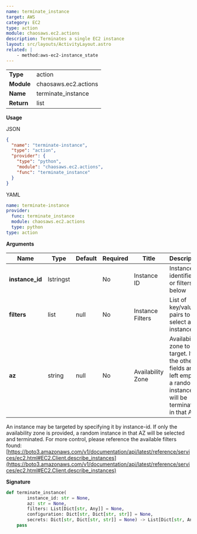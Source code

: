 ```yaml
---
name: terminate_instance
target: AWS
category: EC2
type: action
module: chaosaws.ec2.actions
description: Terminates a single EC2 instance
layout: src/layouts/ActivityLayout.astro
related: |
    - method:aws-ec2-instance_state
---
```


|            |                      |
| ---------- | -------------------- |
| **Type**   | action               |
| **Module** | chaosaws.ec2.actions |
| **Name**   | terminate_instance   |
| **Return** | list                 |

**Usage**

JSON

```json
{
  "name": "terminate-instance",
  "type": "action",
  "provider": {
    "type": "python",
    "module": "chaosaws.ec2.actions",
    "func": "terminate_instance"
  }
}
```

YAML

```yaml
name: terminate-instance
provider:
  func: terminate_instance
  module: chaosaws.ec2.actions
  type: python
type: action
```

**Arguments**

| Name            | Type      | Default | Required | Title             | Description                                                                                                      |
| --------------- | --------- | ------- | -------- | ----------------- | ---------------------------------------------------------------------------------------------------------------- |
| **instance_id** | lstringst |         | No       | Instance ID       | Instance identifier, or filters below                                                                            |
| **filters**     | list      | null    | No       | Instance Filters  | List of key/value pairs to select an instance                                                                    |
| **az**          | string    | null    | No       | Availability Zone | Availability zone to target. If the other fields are left empty, a random instance will be terminated in that AZ |

An instance may be targeted by specifying it by instance-id. If only the availability zone is provided, a random instance in that AZ will be selected and terminated. For more control, please reference the available filters found: [https://boto3.amazonaws.com/v1/documentation/api/latest/reference/services/ec2.html#EC2.Client.describe_instances](https://boto3.amazonaws.com/v1/documentation/api/latest/reference/services/ec2.html#EC2.Client.describe_instances)

**Signature**

```python
def terminate_instance(
        instance_id: str = None,
        az: str = None,
        filters: List[Dict[str, Any]] = None,
        configuration: Dict[str, Dict[str, str]] = None,
        secrets: Dict[str, Dict[str, str]] = None) -> List[Dict[str, Any]]:
    pass

```
